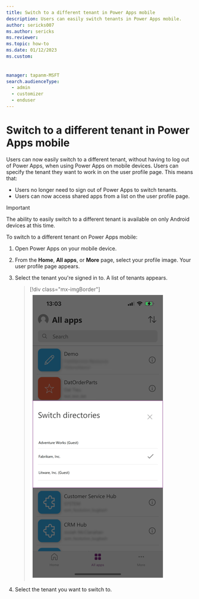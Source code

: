 ```yaml
---
title: Switch to a different tenant in Power Apps mobile
description: Users can easily switch tenants in Power Apps mobile.
author: sericks007
ms.author: sericks
ms.reviewer: 
ms.topic: how-to
ms.date: 01/12/2023
ms.custom: 


manager: tapanm-MSFT
search.audienceType: 
  - admin
  - customizer
  - enduser
---
```


# Switch to a different tenant in Power Apps mobile

Users can now easily switch to a different tenant, without having to log out of Power Apps, when using Power Apps on mobile devices. Users can specify the tenant they want to work in on the user profile page.  This means that:

- Users no longer need to sign out of Power Apps to switch tenants.
- Users can now access shared apps from a list on the user profile page.

> [!Important]
> The ability to easily switch to a different tenant is available on only Android devices at this time.

To switch to a different tenant on Power Apps mobile:

1. Open Power Apps on your mobile device.
2. From the **Home**, **All apps**, or **More** page, select your profile image. Your user profile page appears.
3. Select the tenant you're signed in to. A list of tenants appears.
    
    > [!div class="mx-imgBorder"] 
    > ![A list of tenants.](media/tenant-switcher.png "A list of tenants.")
   
4. Select the tenant you want to switch to.


